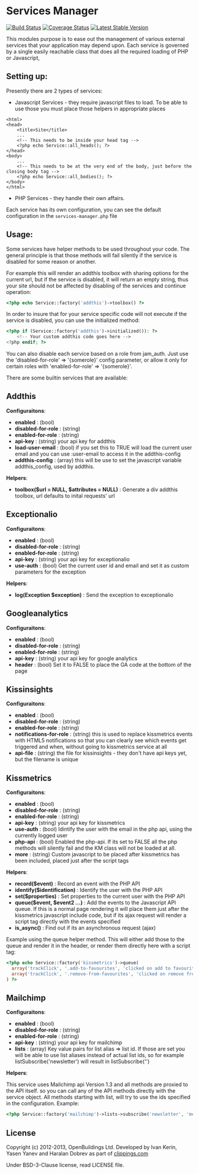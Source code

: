 Services Manager
================

[![Build Status](https://travis-ci.org/OpenBuildings/services-manager.png?branch=master)](https://travis-ci.org/OpenBuildings/services-manager)
[![Coverage Status](https://coveralls.io/repos/OpenBuildings/services-manager/badge.png?branch=master)](https://coveralls.io/r/OpenBuildings/services-manager?branch=master)
[![Latest Stable Version](https://poser.pugx.org/openbuildings/services-manager/v/stable.png)](https://packagist.org/packages/openbuildings/services-manager)

This modules purpose is to ease out the management of various external services that your application may depend upon. Each service is governed by a single easily reachable class that does all the required loading of PHP or Javascript, 

Setting up:
-----------

Presently there are 2 types of services:

* Javascript Services - they require javascript files to load. To be able to use those you must place those helpers in appropriate places

```
<html>
<head>
	<title>Site</title>
	...
	<!-- This needs to be inside your head tag -->
	<?php echo Service::all_heads(); ?>
</head>
<body>
	...
	<!-- This needs to be at the very end of the body, just before the closing body tag -->
	<?php echo Service::all_bodies(); ?>
</body>
</html>
```

* PHP Services - they handle their own affairs.

Each service has its own configuration, you can see the default configuration in the ``services-manager.php`` file

Usage:
------

Some services have helper methods to be used throughout your code. The general principle is that those methods will fail silently if the service is disabled for some reason or another. 

For example this will render an addthis toolbox with sharing options for the current url, but if the service is disabled, it will return an empty string, thus your site should not be affected by disabling of the services and continue operation:

``` php
<?php echo Service::factory('addthis')->toolbox() ?>
```

In order to insure that for your service specific code will not execute if the service is disabled, you can use the initialized method:

``` php
<?php if (Service::factory('addthis')->initialized()): ?>
	<!-- Your custom addthis code goes here -->
<?php endif; ?>
```
You can also disable each service based on a role from jam_auth. Just use the 'disabled-for-role' => '{somerole}' config parameter, or allow it only for certain roles with 'enabled-for-role' => '{somerole}'.


There are some builtin services that are available:


Addthis
-------

__Configuraitons__:

* __enabled__ : (bool)
* __disabled-for-role__ : (string)
* __enabled-for-role__ : (string)
* __api-key__ : (string) your api key for addthis
* __load-user-email__ : (bool) if you set this to TRUE will load the current user email and you can use :user-email to access it in the addthis-config
* __addthis-config__ : (array) this will be use to set the javascript variable addthis_config, used by addthis.

__Helpers__:

* __toolbox($url = NULL, $attributes = NULL)__ : Generate a div addthis toolbox, url defaults to inital requests' url


Exceptionalio
-------------

__Configuraitons__:

* __enabled__ : (bool)
* __disabled-for-role__ : (string)
* __enabled-for-role__ : (string)
* __api-key__ : (string) your api key for exceptionalio
* __use-auth__ : (bool) Get the current user id and email and set it as custom parameters for the exception

__Helpers__:

* __log(Exception $exception)__ : Send the exception to exceptionalio


Googleanalytics
---------------

__Configuraitons__:

* __enabled__ : (bool)
* __disabled-for-role__ : (string)
* __enabled-for-role__ : (string)
* __api-key__ : (string) your api key for google analytics
* __header__ : (bool) Set it to FALSE to place the GA code at the bottom of the page


Kissinsights
------------

__Configuraitons__:

* __enabled__ : (bool)
* __disabled-for-role__ : (string)
* __enabled-for-role__ : (string)
* __notifications-for-role__ : (string) this is used to replace kissmetrics events with HTML5 notifications so that you can clearly see which events get triggered and when, without going to kissmetrics service at all
* __api-file__ : (string) the file for kissinsights - they don't have api keys yet, but the filename is unique


Kissmetrics
-----------

__Configuraitons__:

* __enabled__ : (bool)
* __disabled-for-role__ : (string)
* __enabled-for-role__ : (string)
* __api-key__ : (string) your api key for kissmetrics
* __use-auth__ : (bool) Idintify the user with the email in the php api, using the currently logged user
* __php-api__ : (bool) Enabled the php-api. If its set to FALSE all the php methods will silently fail and the KM class will not be loaded at all.
* __more__ : (string) Custom javascript to be placed after kissmetrics has been included, placed just after the script tags

__Helpers__:

* __record($event)__ : Record an event with the PHP API
* __identify($identification)__ : Identify the user with the PHP API
* __set($properties)__ : Set properties to the current user with the PHP API
* __queue($event, $event2 ...)__ : Add the events to the Javascript API queue. If this is a normal page rendering it will place them just after the kissmetrics javascript include code, but if its ajax request will render a script tag directly with the events specified
* __is_async()__ : Find out if its an asynchronous request (ajax)

Example using the queue helper method. This will either add those to the queue and render it in the header, or render them directly here with a script tag:

``` php
<?php echo Service::factory('kissmetrics')->queue(
  array('trackClick', '.add-to-favourites', 'clicked on add to favourites in company profile'),
  array('trackClick', '.remove-from-favourites', 'clicked on remove from favourites in company profile')
) ?>
```


Mailchimp
---------

__Configuraitons__:

* __enabled__ : (bool)
* __disabled-for-role__ : (string)
* __enabled-for-role__ : (string)
* __api-key__ : (string) your api key for mailchimp
* __lists__ : (array) Key value pairs for list alias => list id. If those are set you will be able to use list aliases instead of actual list ids, so for example listSubscribe('newsletter') will result in listSubscribe('<newsletter id>')

__Helpers__:

This service uses Mailchimp api Version 1.3 and all methods are proxied to the API itself. so you can call any of the API methods directly with the service object. All methods starting with list, will try to use the ids specified in the configuration.
Example:

``` php
<?php Service::factory('mailchimp')->lists->subscribe('newsletter', 'me@example.com'); ?>
```

## License

Copyright (c) 2012-2013, OpenBuildings Ltd. Developed by Ivan Kerin, Yasen Yanev and Haralan Dobrev as part of [clippings.com](http://clippings.com)

Under BSD-3-Clause license, read LICENSE file.